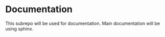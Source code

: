 # Documentation

This subrepo will be used for documentation.
Main documentation will be using sphinx.
